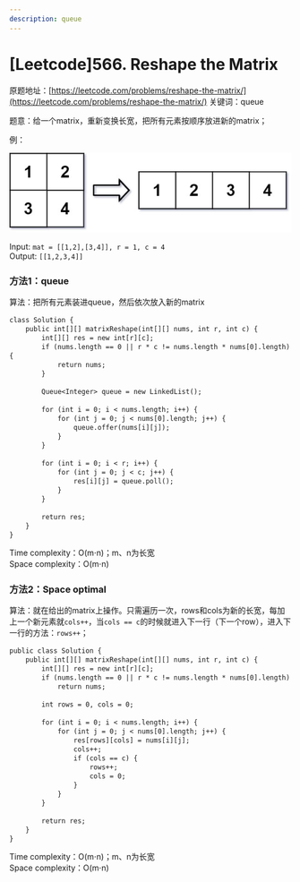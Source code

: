 ```yaml
---
description: queue
---
```


# \[Leetcode\]566. Reshape the Matrix

原题地址：[https://leetcode.com/problems/reshape-the-matrix/](https://leetcode.com/problems/reshape-the-matrix/) 关键词：queue

题意：给一个matrix，重新变换长宽，把所有元素按顺序放进新的matrix；

例：

![](../.gitbook/assets/reshape1-grid.jpg)

Input: `mat = [[1,2],[3,4]], r = 1, c = 4`   
Output: `[[1,2,3,4]]`

### 方法1：queue

算法：把所有元素装进queue，然后依次放入新的matrix

```text
class Solution {
    public int[][] matrixReshape(int[][] nums, int r, int c) {
        int[][] res = new int[r][c];
        if (nums.length == 0 || r * c != nums.length * nums[0].length) {
            return nums;
        }
        
        Queue<Integer> queue = new LinkedList();
        
        for (int i = 0; i < nums.length; i++) {
            for (int j = 0; j < nums[0].length; j++) {
                queue.offer(nums[i][j]);
            }
        }
        
        for (int i = 0; i < r; i++) {
            for (int j = 0; j < c; j++) {
                res[i][j] = queue.poll();
            }
        }
        
        return res;
    }
}
```

Time complexity：O\(m⋅n\)；m、n为长宽  
Space complexity：O\(m⋅n\)



### 方法2：Space optimal

算法：就在给出的matrix上操作。只需遍历一次，rows和cols为新的长宽，每加上一个新元素就`cols++`，当`cols == c`的时候就进入下一行（下一个row），进入下一行的方法：`rows++`；

```text
public class Solution {
    public int[][] matrixReshape(int[][] nums, int r, int c) {
        int[][] res = new int[r][c];
        if (nums.length == 0 || r * c != nums.length * nums[0].length)
            return nums;
        
        int rows = 0, cols = 0;
        
        for (int i = 0; i < nums.length; i++) {
            for (int j = 0; j < nums[0].length; j++) {
                res[rows][cols] = nums[i][j];
                cols++;
                if (cols == c) {
                    rows++;
                    cols = 0;
                }
            }
        }
        
        return res;
    }
}
```

Time complexity：O\(m⋅n\)；m、n为长宽  
Space complexity：O\(m⋅n\)

